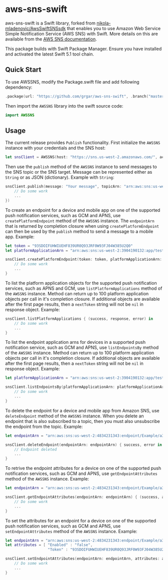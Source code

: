 # aws-sns-swift

aws-sns-swift is a Swift library, forked from [nikola-mladenovic/AwsSwiftSNSsdk](https://github.com/nikola-mladenovic/AwsSwiftSNSsdk) that enables you to use Amazon Web Service Simple Notification Service (AWS SNS) with Swift. More details on this are available from the [AWS SNS documentation](https://aws.amazon.com/documentation/sns/).

This package builds with Swift Package Manager. Ensure you have installed and activated the latest Swift 5.1 tool chain.

## Quick Start

To use AWSSNS, modify the Package.swift file and add following dependency:

``` swift
.package(url: "https://github.com/grgar/aws-sns-swift", .branch("master"))
```

Then import the `AWSSNS` library into the swift source code:

``` swift
import AWSSNS
```

## Usage

The current release provides `Publish` functionality.
First initialize the `AWSSNS` instance with your credentials and the SNS host:
``` swift
let snsClient = AWSSNS(host: "https://sns.us-west-2.amazonaws.com/", accessKeyId: "593ca2ad2782e4000a586d28", secretAccessKey: "ASDI/YZZfLXLna3xEn7JTIJhyH/YZZfLXLna3xEn7JTIJhyH")
```
Then use the `publish` method of the `AWSSNS` instance to send messages to the SNS topic or the SNS target. Message can be represented either as `String` or as JSON (dictionary).
Example with `String`:
``` swift
snsClient.publish(message: "Your message", topicArn: "arn:aws:sns:us-west-2:487164526243:test", completion: { success, error in
    // Do some work
    ...
})
```
To create an endpoint for a device and mobile app on one of the supported push notification services, such as GCM and APNS, use `createPlatformEndpoint` method of the `AWSSNS` instance. The `endpointArn` that is returned by completion closure when using `createPlatformEndpoint` can then be used by the `publish` method to send a message to a mobile app.
Example:
``` swift
let token = "93SDOIFUHWIUEHF839UR0Q93JRF0W93FJ04W385U2Q0"
let platformApplicationArn = "arn:aws:sns:us-west-2:3904190132:app/test"

snsClient.createPlatformEndpoint(token: token, platformApplicationArn: platformApplicationArn) { success, endpointArn, error in
    // Do some work
    ...
}
```
To list the platform application objects for the supported push notification services, such as APNS and GCM, use `listPlatformApplications` method of the `AWSSNS` instance. Method can return up to 100 platform application objects per call in it's completion closure. If additional objects are available after the first page results, then a `nextToken` string will not be `nil` in response object.
Example:
``` swift
snsClient.listPlatformApplications { (success, response, error) in
    // Do some work
    ...
}
```
To list the endpoint application arns for devices in a supported push notification service, such as GCM and APNS, use `listEndpointsBy` method of the `AWSSNS` instance. Method can return up to 100 platform application objects per call in it's completion closure. If additional objects are available after the first page results, then a `nextToken` string will not be `nil` in response object.
Example:
``` swift
let platformApplicationArn = "arn:aws:sns:us-west-2:3904190132:app/test"

snsClient.listEndpointsBy(platformApplicationArn: platformApplicationArn) { (success, response, error) in
    // Do some work
    ...
}
```
To delete the endpoint for a device and mobile app from Amazon SNS, use `deleteEndpoint` method of the `AWSSNS` instance. When you delete an endpoint that is also subscribed to a topic, then you must also unsubscribe the endpoint from the topic.
Example:
``` swift
let endpointArn = "arn:aws:sns:us-west-2:4834231343:endpoint/Example/a34939514-6d01-4444-3333-ffba93942"

snsClient.deleteEndpoint(endpointArn: endpointArn) { success, error in
    // Endpoint deleted
    ...
}
```
To retrive the endpoint attributes for a device on one of the supported push notification services, such as GCM and APNS, use `getEndpointAttributes` method of the `AWSSNS` instance.
Example:
``` swift
let endpointArn = "arn:aws:sns:us-west-2:4834231343:endpoint/Example/a34939514-6d01-4444-3333-ffba93942"

snsClient.getEndpointAttributes(endpointArn: endpointArn) { (success, attributes, error) in
    // Do some work
    ...
}
```
To set the attributes for an endpoint for a device on one of the supported push notification services, such as GCM and APNS, use `setEndpointAttributes` method of the `AWSSNS` instance.
Example:
``` swift
let endpointArn = "arn:aws:sns:us-west-2:4834231343:endpoint/Example/a34939514-6d01-4444-3333-ffba93942"
let attributes = [ "Enabled" : "false",
                   "Token" : "93SDOIFUHWIUEHF839UR0Q93JRF0W93FJ04W385U2Q0" ]

snsClient.setEndpointAttributes(endpointArn: endpointArn, attributes: attributes) { (success, error) in
    // Do some work
    ...
}
```
